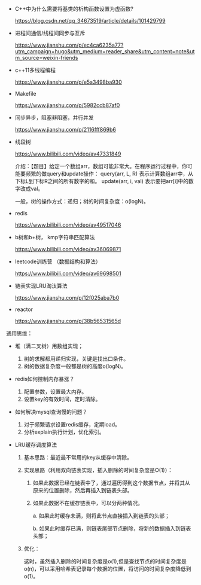 * C++中为什么需要将基类的析构函数设置为虚函数?

  https://blog.csdn.net/qq_34673519/article/details/101429799

* 进程间通信/线程间同步与互斥

  https://www.jianshu.com/p/ec4ca6235a77?utm_campaign=hugo&utm_medium=reader_share&utm_content=note&utm_source=weixin-friends
  
* c++11多线程编程

  https://www.jianshu.com/p/e5a3498ba930

* Makefile

  https://www.jianshu.com/p/5982ccb87af0

* 同步异步，阻塞非阻塞，并行并发

  https://www.jianshu.com/p/2116fff869b6

* 线段树

  https://www.bilibili.com/video/av47331849

  介绍：【题目】给定一个数组arr，数组可能非常大。在程序运行过程中，你可能要频繁的做query和update操作： query(arr, L, R) 表示计算数组arr中，从下标L到下标R之间的所有数字的和。 update(arr, i, val) 表示要把arr[i]中的数字改成val。

  一般，树的操作方式：递归；树的时间复杂度：o(logN)。

* redis

  https://www.bilibili.com/video/av49517046

* b树和b+树， kmp字符串匹配算法

  https://www.bilibili.com/video/av36069871

* leetcode训练营 （数据结构和算法）

  https://www.bilibili.com/video/av69698501
  
* 链表实现LRU淘汰算法

  https://www.jianshu.com/p/12f025aba7b0

* reactor

  https://www.jianshu.com/p/38b56531565d









通用思维：

* 堆（满二叉树）用数组实现；
  1. 树的求解都用递归实现，关键是找出口条件。
  2. 树的数据复杂度一般都是树的高度o(logN)。

* redis如何控制内存暴涨？
  1. 配置参数，设置最大内存。
  2. 设置key的有效时间，定时清除。

* 如何解决mysql查询慢的问题？

  1. 对于频繁请求设置redis缓存，定期load。
  2. 分析explain执行计划，优化索引。

* LRU缓存调度算法

  1. 基本思路：最近最不常用的key从缓存中清除。

  2. 实现思路（利用双向链表实现，插入删除的时间复杂度是O(1)）：

     1. 如果此数据已经在链表中了，通过遍历得到这个数据节点，并将其从原来的位置删除，然后再插入到链表头部。

     2. 如果此数据不在缓存链表中，可以分两种情况。

        a. 如果此时缓存未满，则将此节点直接插入到链表的头部；

        b. 如果此时缓存已满，则链表尾部节点删除，将新的数据插入到链表头部；

  3. 优化：

     这时，虽然插入删除的时间复杂度是o(1),但是查找节点的时间复杂度是o(n)，可以采用哈希表记录每个数据的位置，将访问的时间复杂度降低到o(1)。

  

